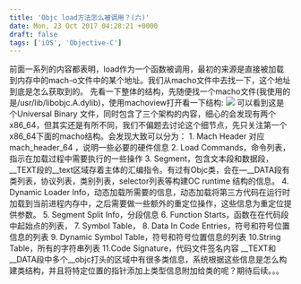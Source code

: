 ```yaml
---
title: 'Objc load方法怎么被调用？(六)'
date: Mon, 23 Oct 2017 04:28:21 +0000
draft: false
tags: ['iOS', 'Objective-C']
---
```


前面一系列的内容都表明，load作为一个函数被调用，最初的来源是直接被加载到内存中的mach-o文件中的某个地址。我们从macho文件中去找一下，这个地址到底是怎么获取到的。 先看一下整体的结构，先随便找一个macho文件(我使用的是/usr/lib/libobjc.A.dylib)，使用machoview打开看一下结构: [![](http://www.karsa.info/blog/wp-content/uploads/2017/10/屏幕快照-2017-10-23-上午11.02.27.png)](http://www.karsa.info/blog/wp-content/uploads/2017/10/屏幕快照-2017-10-23-上午11.02.27.png) 可以看到这是个Universal Binary 文件，同时包含了三个架构的内容，细心的会发现有两个x86\_64，但其实还是有所不同，我们不偏题去讨论这个细节点，先只关注第一个x86\_64下面的macho结构。会发现大致可以分为： 1. Mach Header 对应 mach\_header\_64 ，说明一些必要的硬件信息 2. Load Commands，命令列表，指示在加载过程中需要执行的一些操作 3. Segment，包含文本段和数据段，\_\_TEXT段的\_\_text区域存着主体的汇编指令。有过有Objc类，会在—\_\_DATA段有类列表，协议列表，类别列表，selector列表等构建OC runtime 结构的信息。 4. Dynamic Loader Info，动态加载所需要的信息，动态加载将第三方代码在运行时加载到当前进程内存中，之后需要做一些额外的重定位操作，这些信息为重定位提供参数。 5. Segment Split Info，分段信息 6. Function Starts，函数在在代码段中起始点的列表， 7. Symbol Table， 8. Data In Code Entries，符号和符号位置信息的列表 9. Dynamic Symbol Table，符号和符号位置信息的列表 10.String Table，所有的字符串列表 11.Code Signature，代码文件签名内容 \_\_TEXT和\_\_DATA段中多个\_\_objc打头的区域中有很多类信息，系统根据这些信息是怎么构建类结构，并且将特定位置的指针添加上类型信息附加给类的呢？期待后续。。。
